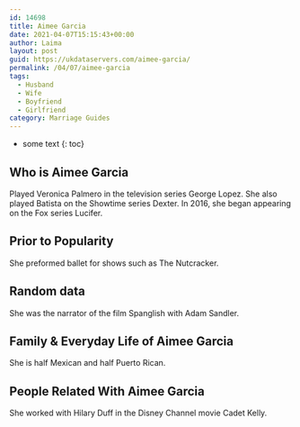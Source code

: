 ```yaml
---
id: 14698
title: Aimee Garcia
date: 2021-04-07T15:15:43+00:00
author: Laima
layout: post
guid: https://ukdataservers.com/aimee-garcia/
permalink: /04/07/aimee-garcia
tags:
  - Husband
  - Wife
  - Boyfriend
  - Girlfriend
category: Marriage Guides
---
```


* some text
{: toc}


## Who is Aimee Garcia
                  
                  
                  
Played Veronica Palmero in the television series George Lopez. She also played Batista on the Showtime series Dexter. In 2016, she began appearing on the Fox series Lucifer.
                  
              
            
              
            
                
                
                
## Prior to Popularity
                  
                  
                  
She preformed ballet for shows such as The Nutcracker.
                  
              
            
              
            
                
                
                
## Random data
                  
                  
                  
She was the narrator of the film Spanglish with Adam Sandler.
                  
              
            
              
            
                
                
                
## Family & Everyday Life of Aimee Garcia
                  
                  
                  
She is half Mexican and half Puerto Rican.
                  
              
            
              
            
                
                
                
## People Related With Aimee Garcia
                  
                  
                  
She worked with Hilary Duff in the Disney Channel movie Cadet Kelly.
                  
              
            
              
            
                
              
            
              
              
            
            
              
            
          
          
          